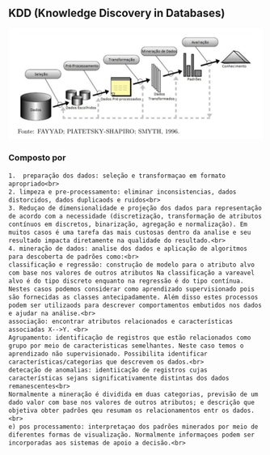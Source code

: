 ## KDD (Knowledge  Discovery  in  Databases)

![alt tag](https://github.com/projetosdatamining/data_science/blob/master/KDD.jpg)

### Composto por<br>
	1.  preparação dos dados: seleção e transformaçao em formato apropriado<br>
	2. limpeza e pre-processamento: eliminar inconsistencias, dados distorcidos, dados duplicaods e ruidos<br>
	3. Reduçao de dimensionalidade e projeção dos dados para representação de acordo com a necessidade (discretização, transformação de atributos contínuos em discretos, binarização, agregação e normalização). Em muitos casos é uma tarefa das mais custosas dentro da analise e seu resultado impacta diretamente na qualidade do resultado.<br>
	4. mineração de dados: analise dos dados e aplicação de algoritmos para descoberta de padrões como:<br> 
	classificação e regressão: construção de modelo para o atributo alvo com base nos valores de outros atributos Na classificação a vareavel alvo é do tipo discreto enquanto na regressão é do tipo contínua. Nestes casos podemos considerar como aprendizado supervisionado pois são fornecidas as classes antecipadamente. Além disso estes processos podem ser utilizaods para descrever comportamentos embutidos nos dados e ajudar na análise.<br>
	associação: encontrar atributos relacionados e características associadas X-->Y. <br>
	Agrupamento: identificação de registros que estão relacionados como grupo por meio de caracteristicas semelhantes. Neste caso temos o aprendizado não supervisionado. Possibilita identificar características/categorias que descrevem os dados.<br>
	detecação de anomalias: identiicação de registros cujas características sejans significativamente distintas dos dados remanescentes<br>
	Normalmente a mineração é dividida em duas categorias, previsão de um dado valor com base nos valores de outros atributos; e descrição que objetiva obter padrões qeu resumam os relacionamentos entr os dados.<br>
	e) pos processamento: interpretaçao dos padrões minerados por meio de diferentes formas de visualização. Normalmente informaçoes podem ser incorporadas aos sistemas de apoio a decisão.<br>




